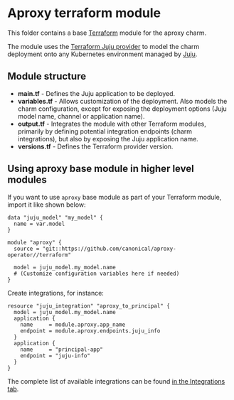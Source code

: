 # Aproxy terraform module

This folder contains a base [Terraform][Terraform] module for the aproxy charm.

The module uses the [Terraform Juju provider][Terraform Juju provider] to model the charm
deployment onto any Kubernetes environment managed by [Juju][Juju].

## Module structure

- **main.tf** - Defines the Juju application to be deployed.
- **variables.tf** - Allows customization of the deployment. Also models the charm configuration, 
  except for exposing the deployment options (Juju model name, channel or application name).
- **output.tf** - Integrates the module with other Terraform modules, primarily
  by defining potential integration endpoints (charm integrations), but also by exposing
  the Juju application name.
- **versions.tf** - Defines the Terraform provider version.

## Using aproxy base module in higher level modules

If you want to use `aproxy` base module as part of your Terraform module, import it
like shown below:

```text
data "juju_model" "my_model" {
  name = var.model
}

module "aproxy" {
  source = "git::https://github.com/canonical/aproxy-operator//terraform"
  
  model = juju_model.my_model.name
  # (Customize configuration variables here if needed)
}
```

Create integrations, for instance:

```text
resource "juju_integration" "aproxy_to_principal" {
  model = juju_model.my_model.name
  application {
    name     = module.aproxy.app_name
    endpoint = module.aproxy.endpoints.juju_info
  }
  application {
    name     = "principal-app"
    endpoint = "juju-info"
  }
}
```

The complete list of available integrations can be found [in the Integrations tab][aproxy-integrations].

[Terraform]: https://www.terraform.io/
[Terraform Juju provider]: https://registry.terraform.io/providers/juju/juju/latest
[Juju]: https://juju.is
[aproxy-integrations]: https://charmhub.io/aproxy/integrations
